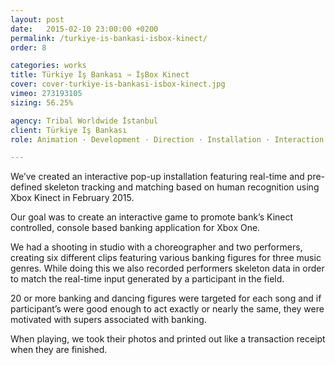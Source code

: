 ```yaml
---
layout: post
date:   2015-02-10 23:00:00 +0200
permalink: /turkiye-is-bankasi-isbox-kinect/
order: 8

categories: works
title: Türkiye İş Bankası ⇾ İşBox Kinect
cover: cover-turkiye-is-bankasi-isbox-kinect.jpg
vimeo: 273193105
sizing: 56.25%

agency: Tribal Worldwide İstanbul 
client: Türkiye İş Bankası 
role: Animation · Development · Direction · Installation · Interaction Design · Post Production · Production

---
```


We’ve created an interactive pop-up installation featuring real-time and pre-defined skeleton tracking and matching based on human recognition using Xbox Kinect in February 2015.

Our goal was to create an interactive game to promote bank’s Kinect controlled, console based banking application for Xbox One.

We had a shooting in studio with a choreographer and two performers, creating six different clips featuring various banking figures for three music genres. While doing this we also recorded performers skeleton data in order to match the real-time input generated by a participant in the field.

20 or more banking and dancing figures were targeted for each song and if participant’s were good enough to act exactly or nearly the same, they were motivated with supers associated with banking.

When playing, we took their photos and printed out like a transaction receipt when they are finished.